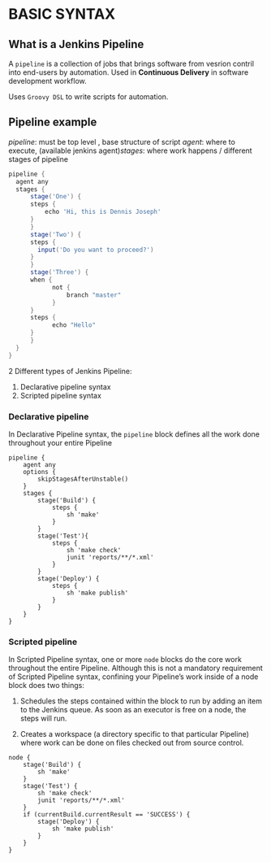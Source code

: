 # BASIC SYNTAX

## What is a Jenkins Pipeline

A `pipeline` is a collection of jobs that brings software from vesrion contril into end-users by automation. Used in **Continuous Delivery** in software development workflow.

Uses `Groovy DSL` to write scripts for automation.

## Pipeline example

*pipeline*: must be top level , base structure of script
*agent*: where to execute, (available jenkins agent)*stages*: where work happens / different stages of pipeline

```Groovy
pipeline {
  agent any
  stages {
      stage('One') {
      steps {
          echo 'Hi, this is Dennis Joseph'
      }
      }
      stage('Two') {
      steps {
        input('Do you want to proceed?')
      }
      }
      stage('Three') {
      when {
            not {
                branch "master"
            }
      }
      steps {
            echo "Hello"
      }
      }
  }
}
```

2 Different types of Jenkins Pipeline:

   1. Declarative pipeline syntax
   2. Scripted pipeline syntax

### Declarative pipeline

In Declarative Pipeline syntax, the `pipeline` block defines all the work done throughout your entire Pipeline

```Jenkins
pipeline { 
    agent any 
    options {
        skipStagesAfterUnstable()
    }
    stages {
        stage('Build') { 
            steps { 
                sh 'make' 
            }
        }
        stage('Test'){
            steps {
                sh 'make check'
                junit 'reports/**/*.xml' 
            }
        }
        stage('Deploy') {
            steps {
                sh 'make publish'
            }
        }
    }
}
```

### Scripted pipeline

In Scripted Pipeline syntax, one or more `node` blocks do the core work throughout the entire Pipeline. Although this is not a mandatory requirement of Scripted Pipeline syntax, confining your Pipeline’s work inside of a node block does two things:

1. Schedules the steps contained within the block to run by adding an item to the Jenkins queue. As soon as an executor is free on a node, the steps will run.

2. Creates a workspace (a directory specific to that particular Pipeline) where work can be done on files checked out from source control.

```Jenkins
node { 
    stage('Build') { 
        sh 'make' 
    }
    stage('Test') {
        sh 'make check'
        junit 'reports/**/*.xml' 
    }
    if (currentBuild.currentResult == 'SUCCESS') {
        stage('Deploy') {
            sh 'make publish' 
        }
    }
}
```
